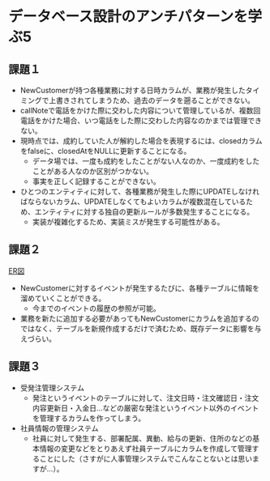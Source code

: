 # データベース設計のアンチパターンを学ぶ5

## 課題１
- NewCustomerが持つ各種業務に対する日時カラムが、業務が発生したタイミングで上書きされてしまうため、過去のデータを遡ることができない。
- callNoteで電話をかけた際に交わした内容について管理しているが、複数回電話をかけた場合、いつ電話をした際に交わした内容なのかまでは管理できない。
- 現時点では、成約していた人が解約した場合を表現するには、closedカラムをfalseに、closedAtをNULLに更新することになる。
  - データ場では、一度も成約をしたことがない人なのか、一度成約をしたことがある人なのか区別がつかない。
  - 事実を正しく記録することができない。
- ひとつのエンティティに対して、各種業務が発生した際にUPDATEしなければならないカラム、UPDATEしなくてもよいカラムが複数混在しているため、エンティティに対する独自の更新ルールが多数発生することになる。
  - 実装が複雑化するため、実装ミスが発生する可能性がある。

## 課題２
[ER図](./ER%E5%9B%B3.md)

- NewCustomerに対するイベントが発生するたびに、各種テーブルに情報を溜めていくことができる。
  - 今までのイベントの履歴の参照が可能。
- 業務を新たに追加する必要があってもNewCustomerにカラムを追加するのではなく、テーブルを新規作成するだけで済むため、既存データに影響を与えづらい。

## 課題３
- 受発注管理システム
  - 発注というイベントのテーブルに対して、注文日時・注文確認日・注文内容更新日・入金日…などの厳密な発注というイベント以外のイベントを管理するカラムを作ってしまう。
- 社員情報の管理システム
  - 社員に対して発生する、部署配属、異動、給与の更新、住所のなどの基本情報の変更などをとりあえず社員テーブルにカラムを作成して管理することにした（さすがに人事管理システムでこんなことないとは思いますが…）。